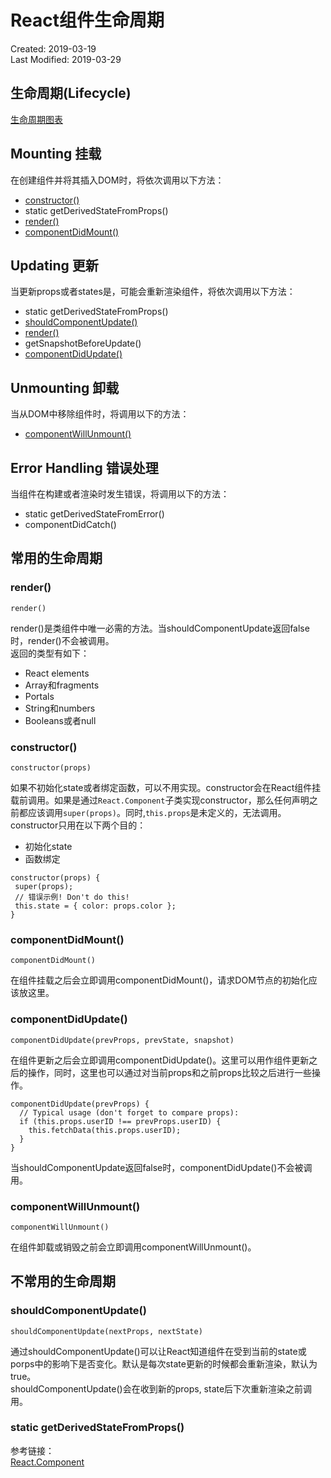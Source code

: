 # React组件生命周期
Created: 2019-03-19  
Last Modified: 2019-03-29

## 生命周期(Lifecycle)
[生命周期图表](http://projects.wojtekmaj.pl/react-lifecycle-methods-diagram/)  

## Mounting 挂载
在创建组件并将其插入DOM时，将依次调用以下方法：
- [constructor()](#constructor)
- static getDerivedStateFromProps()
- [render()](#render)
- [componentDidMount()](#componentDidMount)

## Updating 更新
当更新props或者states是，可能会重新渲染组件，将依次调用以下方法：
- static getDerivedStateFromProps()
- [shouldComponentUpdate()](#shouldComponentUpdate)
- [render()](#render)
- getSnapshotBeforeUpdate()
- [componentDidUpdate()](#componentDidUpdate)

## Unmounting 卸载
当从DOM中移除组件时，将调用以下的方法：
- [componentWillUnmount()](#componentWillUnmount)

## Error Handling 错误处理
当组件在构建或者渲染时发生错误，将调用以下的方法：
- static getDerivedStateFromError()
- componentDidCatch()

## 常用的生命周期
### render()
```
render()
```  
render()是类组件中唯一必需的方法。当shouldComponentUpdate返回false时，render()不会被调用。  
返回的类型有如下：
- React elements
- Array和fragments
- Portals
- String和numbers
- Booleans或者null

### constructor()
```
constructor(props)
```
如果不初始化state或者绑定函数，可以不用实现。constructor会在React组件挂载前调用。如果是通过`React.Component`子类实现constructor，那么任何声明之前都应该调用`super(props)`。同时,`this.props`是未定义的，无法调用。  
constructor只用在以下两个目的：
- 初始化state
- 函数绑定

```
constructor(props) {
 super(props);
 // 错误示例! Don't do this! 
 this.state = { color: props.color };
}
```

### componentDidMount()
```
componentDidMount()
```
在组件挂载之后会立即调用componentDidMount()，请求DOM节点的初始化应该放这里。

### componentDidUpdate()
```
componentDidUpdate(prevProps, prevState, snapshot)
```
在组件更新之后会立即调用componentDidUpdate()。这里可以用作组件更新之后的操作，同时，这里也可以通过对当前props和之前props比较之后进行一些操作。
```
componentDidUpdate(prevProps) {
  // Typical usage (don't forget to compare props):
  if (this.props.userID !== prevProps.userID) {
    this.fetchData(this.props.userID);
  }
}
```
当shouldComponentUpdate返回false时，componentDidUpdate()不会被调用。

### componentWillUnmount()
```
componentWillUnmount()
```
在组件卸载或销毁之前会立即调用componentWillUnmount()。

## 不常用的生命周期
### shouldComponentUpdate()
```
shouldComponentUpdate(nextProps, nextState)
```
通过shouldComponentUpdate()可以让React知道组件在受到当前的state或porps中的影响下是否变化。默认是每次state更新的时候都会重新渲染，默认为true。  
shouldComponentUpdate()会在收到新的props, state后下次重新渲染之前调用。

### static getDerivedStateFromProps()

参考链接：  
[React.Component](https://reactjs.org/docs/react-component.html)
